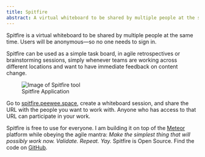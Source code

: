 ```yaml
---
title: Spitfire
abstract: A virtual whiteboard to be shared by multiple people at the same time. Users will be anonymous—so no one needs to sign in.
---
```


Spitfire is a virtual whiteboard to be shared by multiple people at the same time. Users will be anonymous—so no one needs to sign in.

Spitfire can be used as a simple task board, in agile retrospectives or brainstorming sessions, simply whenever teams are working across different locations and want to have immediate feedback on content change.

<figure>
<img alt="Image of Spitfire tool" src="/img/spitfire/spitfire.jpg" />
<figcaption>Spitfire Application</figcaption>
</figure>

Go to [spitfire.peewee.space](http://spitfire.peewee.space), create a whiteboard session, and share the URL with the people you want to work with. Anyone who has access to that URL can participate in your work.

Spitfire is free to use for everyone. I am building it on top of the [Meteor](http://www.meteor.com) platform while obeying the agile mantra: _Make the simplest thing that will possibly work now. Validate. Repeat. Yay._ Spitfire is Open Source. Find the code on [GitHub](http://github.com/ulfschneider/spitfire).
